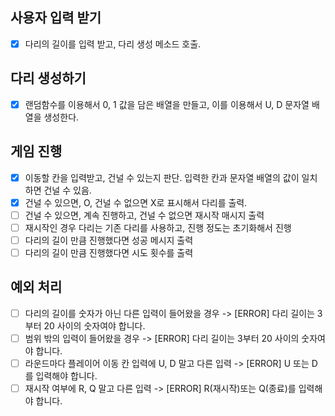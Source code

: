 ## 사용자 입력 받기

-   [x] 다리의 길이를 입력 받고, 다리 생성 메소드 호출.

## 다리 생성하기

-   [x] 랜덤함수를 이용해서 0, 1 값을 담은 배열을 만들고, 이를 이용해서 U, D 문자열 배열을 생성한다.

## 게임 진행

-   [x] 이동할 칸을 입력받고, 건널 수 있는지 판단. 입력한 칸과 문자열 배열의 값이 일치하면 건널 수 있음.
-   [x] 건널 수 있으면, O, 건널 수 없으면 X로 표시해서 다리를 출력.
-   [ ] 건널 수 있으면, 계속 진행하고, 건널 수 없으면 재시작 매시지 출력
-   [ ] 재시작인 경우 다리는 기존 다리를 사용하고, 진행 정도는 초기화해서 진행
-   [ ] 다리의 길이 만큼 진행했다면 성공 메시지 출력
-   [ ] 다리의 길이 만큼 진행했다면 시도 횟수를 출력

## 예외 처리

-   [ ] 다리의 길이를 숫자가 아닌 다른 입력이 들어왔을 경우 -> [ERROR] 다리 길이는 3부터 20 사이의 숫자여야 합니다.
-   [ ] 범위 밖의 입력이 들어왔을 경우 -> [ERROR] 다리 길이는 3부터 20 사이의 숫자여야 합니다.
-   [ ] 라운드마다 플레이어 이동 칸 입력에 U, D 말고 다른 입력 -> [ERROR] U 또는 D를 입력해야 합니다.
-   [ ] 재시작 여부에 R, Q 말고 다른 입력 -> [ERROR] R(재시작)또는 Q(종료)를 입력해야 합니다.
